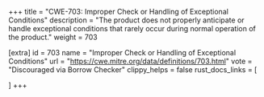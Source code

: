 +++
title = "CWE-703: Improper Check or Handling of Exceptional Conditions"
description	= "The product does not properly anticipate or handle exceptional conditions that rarely occur during normal operation of the product."
weight = 703

[extra]
id = 703
name = "Improper Check or Handling of Exceptional Conditions"
url = "https://cwe.mitre.org/data/definitions/703.html"
vote = "Discouraged via Borrow Checker"
clippy_helps = false
rust_docs_links = [
	
]
+++

